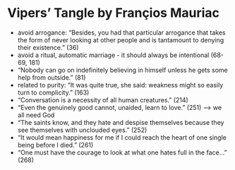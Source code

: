 
# Vipers’ Tangle by Françios Mauriac

* avoid arrogance: “Besides, you had that particular arrogance that takes the form of never looking at other people and is tantamount to denying their existence.” (36)
* avoid a ritual, automatic marriage - it should always be intentional (68-69, 181)
* “Nobody can go on indefinitely believing in himself unless he gets some help from outside.” (81)
* related to purity: “It was quite true, she said: weakness might so easily turn to complicity.” (163)
* “Conversation is a necessity of all human creatures.” (214)
* “Even the genuinely good cannot, unaided, learn to love.” (251) —> we all need God
* “The saints know, and they hate and despise themselves because they see themselves with unclouded eyes.” (252)
* “It would mean happiness for me if I could reach the heart of one single being before I died.” (261)
* “One must have the courage to look at what one hates full in the face…” (268)



